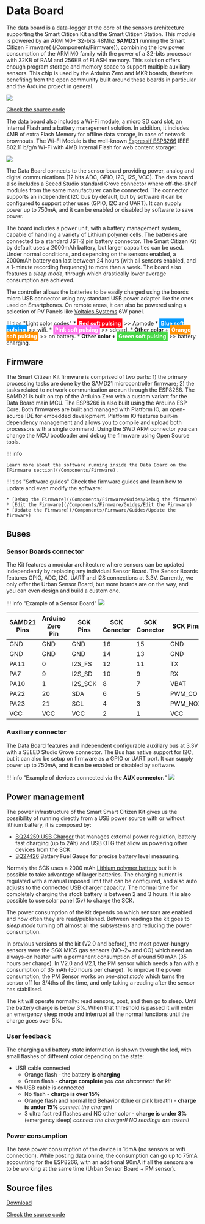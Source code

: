 Data Board
==========

The data board is a data-logger at the core of the sensors architecture supporting the Smart Citizen Kit and the Smart Citizen Station. This module is powered by an ARM M0+ 32-bits 48Mhz **SAMD21** running the Smart Citizen Firmware( (/Components/Firmware)), combining the low power consumption of the ARM M0 family with the power of a 32-bits processor with 32KB of RAM and 256KB of FLASH memory. This solution offers enough program storage and memory space to support multiple auxiliary sensors. This chip is used by the Arduino Zero and MKR boards, therefore benefiting from the open community built around these boards in particular and the Arduino project in general.

![](https://i.imgur.com/V3Uce0x.jpg)

<a class="github-button" data-size="large" href="https://github.com/fablabbcn/smartcitizen-kit-20" aria-label="Check the source code">Check the source code</a>

The data board also includes a Wi-Fi module, a micro SD card slot, an internal Flash and a battery management solution. In addition, it includes 4MB of extra Flash Memory for offline data storage, in case of network brownouts. The Wi-Fi Module is the well-known [Espressif ESP8266](https://www.espressif.com/en/products/hardware/esp8266ex/overview) IEEE 802.11 b/g/n Wi-Fi with 4MB Internal Flash for web content storage:

![](https://i.imgur.com/wYoz4G8.png)

The Data Board connects to the sensor board providing power, analog and digital communications (12 bits ADC, GPIO, I2C, I2S, VCC). The data board also includes a Seeed Studio standard Grove connector where off-the-shelf modules from the same manufacturer can be connected. The connector supports an independent I2C bus by default, but by software it can be configured to support other uses (GPIO, I2C and UART). It can supply power up to 750mA, and it can be enabled or disabled by software to save power.

The board includes a power unit, with a battery management system, capable of handling a variety of Lithium polymer cells. The batteries are connected to a standard JST-2 pin battery connector. The Smart Citizen Kit by default uses a 2000mAh battery, but larger capacities can be used. Under normal conditions, and depending on the sensors enabled, a 2000mAh battery can last between 24 hours (with all sensors enabled, and a 1-minute recording frequency) to more than a week. The board also features a _sleep mode_, through which drastically lower average consumption are achieved.

The controller allows the batteries to be easily charged using the boards micro USB connector using any standard USB power adapter like the ones used on Smartphones. On remote areas, it can also be powered using a selection of PV Panels like [Voltaics Systems](https://www.voltaicsystems.com/) 6W panel.

!!! tips "Light color codes"
	* **<font color="#FFF" style="BACKGROUND-COLOR: #FF0015; padding: 4px;">Red soft pulsing</font>** >> Apmode
	* **<font color="#FFF" style="BACKGROUND-COLOR: #0099FF; padding: 4px;">Blue soft pulsing</font>** >> wifi.
	* **<font color="#FFF" style="BACKGROUND-COLOR: #FF77EF; padding: 4px;">Pink soft pulsing</font>** >> sdcard.
	* **Other color + <font color="#FFF" style="BACKGROUND-COLOR: #FF9100; padding: 4px;">Orange soft pulsing</font>** >> on battery.
	* **Other color + <font color="#FFF" style="BACKGROUND-COLOR: #47D847; padding: 4px;">Green soft pulsing</font>** >> battery charging.

## Firmware

The Smart Citizen Kit firmware is comprised of two parts: 1) the primary processing tasks are done by the SAMD21 microcontroller firmware; 2) the tasks related to network communication are run through the ESP8266. The SAMD21 is built on top of the Arduino Zero with a custom variant for the Data Board main MCU. The ESP8266 is also built using the Arduino ESP Core. Both firmwares are built and managed with Platform IO, an open-source IDE for embedded development. Platform IO features built-in dependency management and allows you to compile and upload both processors with a single command. Using the SWD ARM connector you can change the MCU bootloader and debug the firmware using Open Source tools.

!!! info

	Learn more about the software running inside the Data Board on the [Firmware section](/Components/Firmware). 

!!! tips "Software guides"
	Check the firmware guides and learn how to update and even modify the software:

	* [Debug the Firmware](/Components/Firmware/Guides/Debug the firmware)
	* [Edit the Firmware](/Components/Firmware/Guides/Edit the Firmware)
	* [Update the Firmware](/Components/Firmware/Guides/Update the firmware)

## Buses

### Sensor Boards connector

The Kit features a modular architecture where sensors can be updated independently by replacing any individual Sensor Board. The Sensor Boards features GPIO, ADC, I2C, UART and I2S connections at 3.3V. Currently, we only offer the Urban Sensor Board, but more boards are on the way, and you can even design and build a custom one.

!!! info "Example of a Sensor Board"
    ![](https://i.imgur.com/IqLEbIr.png)

| SAMD21 Pins | Arduino Zero Pin | SCK Pins | SCK Conector | SCK Conector | SCK Pins | Arduino Zero Pin | SAMD21 Pins |
|-------------|------------------|----------|--------------|--------------|----------|------------------|-------------|
| GND         | GND              | GND      | 16           | 15           | GND      | GND              | GND         |
| GND         | GND              | GND      | 14           | 13           | GND      | GND              | GND         |
| PA11        | 0                | I2S_FS   | 12           | 11           | TX       | A5               | PB2         |
| PA7         | 9                | I2S_SD   | 10           | 9            | RX       | 25               | PB3         |
| PA10        | 1                | I2S_SCK  | 8            | 7            | VBAT     | VBAT             | VBAT        |
| PA22        | 20               | SDA      | 6            | 5            | PWM_CO   | 13               | PA9         |
| PA23        | 21               | SCL      | 4            | 3            | PWM_NOX  | 14               | PA8         |
| VCC         | VCC              | VCC      | 2            | 1            | VCC      | VCC              | VCC         |

### Auxiliary connector

The Data Board features and independent configurable auxiliary bus at 3.3V with a SEEED Studio Grove connector. The Bus has native support for I2C, but it can also be setup on firmware as a GPIO or UART port. It can supply power up to 750mA, and it can be enabled or disabled by software.

!!! info "Example of devices connected via the **AUX connector.**"
	![](https://i.imgur.com/RRu8MiV.jpg)

## Power management

The power infrastructure of the Smart Smart Citizen Kit gives us the possibility of running directly from a USB power source with or without lithium battery, it is composed by:
* [BQ24259 USB Charger](http://www.ti.com/lit/ds/symlink/bq24259.pdf) that manages external power regulation, battery fast charging (up to 2Ah) and USB OTG that allow us powering other devices from the SCK.
* [BQ27426](http://www.ti.com/lit/ds/symlink/bq27426.pdf) Battery Fuel Gauge for precise battery level measuring.

Normaly the SCK uses a 2000 mAh [Lithium polymer battery](https://en.wikipedia.org/wiki/Lithium_polymer_battery) but it is possible to take advantage of larger batteries. The charging current is regulated with a manual imposed limit that can be configured, and also auto adjusts to the connected USB charger capacity. The normal time for completely charging the stock battery is between 2 and 3 hours. It is also possible to use solar panel (5v) to charge the SCK.

The power consumption of the kit depends on which sensors are enabled and how often they are read/published. Between readings the kit goes to _sleep mode_ turning off almost all the subsystems and reducing the power consumption.

In previous versions of the kit (V2.0 and before), the most power-hungry sensors were the SGX MICS gas sensors (NO~2~ and CO) which need an always-on heater with a permanent consumption of around 50 mAh (35 hours per charge). In V2.0 and V2.1, the PM sensor which needs a fan with a consumption of 35 mAh (50 hours per charge). To improve the power consumption, the PM Sensor works on _one-shot mode_ which turns the sensor off for 3/4ths of the time, and only taking a reading after the sensor has stabilised.

The kit will operate normally: read sensors, post, and then go to sleep. Until the battery charge is below 3%. When that threshold is passed it will enter an emergency sleep mode and interrupt all the normal functions until the charge goes over 5%.

### User feedback

The charging and battery state information is shown through the led, with small flashes of different color depending on the state:

* USB cable connected
    * Orange flash - the battery **is charging**
    * Green flash - **charge complete** _you can disconnect the kit_
* No USB cable is connected
    * No flash - **charge is over 15%**
    * Orange flash and normal led Behavior (blue or pink breath) - **charge is under 15%** _connect the charger!_
    * 3 ultra fast red flashes and NO other color - **charge is under 3%** (emergency sleep) _connect the charger!! NO readings are taken!!_

### Power consumption

The base power consumption of the device is 16mA (no sensors or wifi connection). While posting data online, the consumption can go up to 75mA accounting for the ESP8266, with an additional 90mA if all the sensors are to be working at the same time (Urban Sensor Board + PM sensor).

## Source files

<a class="github-button" data-size="large" href="https://github.com/fablabbcn/smartcitizen-kit-20/archive/master.zip" data-icon="octicon-cloud-download" aria-label="Download from GitHub">Download</a>

<a class="github-button" data-size="large" href="https://github.com/fablabbcn/smartcitizen-kit-20" aria-label="Check the source code">Check the source code</a>



